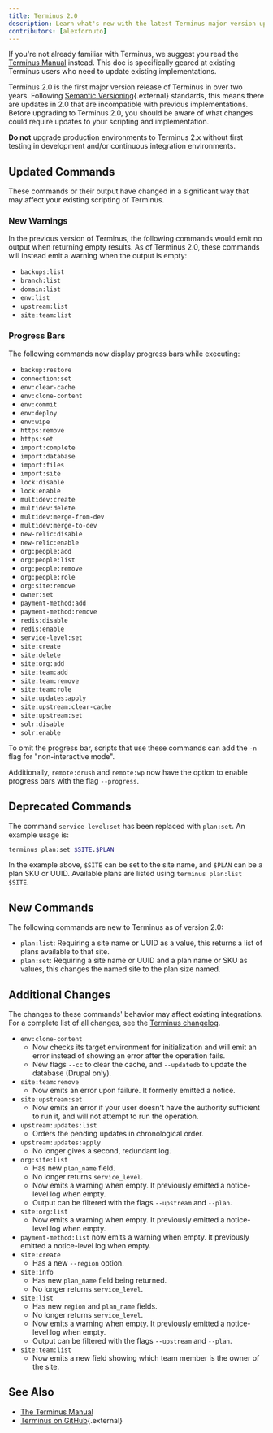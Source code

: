 ```yaml
---
title: Terminus 2.0
description: Learn what's new with the latest Terminus major version upgrade.
contributors: [alexfornuto]
---
```


<Alert title="Note" type="info">

If you're not already familiar with Terminus, we suggest you read the [Terminus Manual](/docs/terminus/) instead. This doc is specifically geared at existing Terminus users who need to update existing implementations.

</Alert>

Terminus 2.0 is the first major version release of Terminus in over two years. Following [Semantic Versioning](https://semver.org/){.external} standards, this means there are updates in 2.0 that are incompatible with previous implementations. Before upgrading to Terminus 2.0, you should be aware of what changes could require updates to your scripting and implementation.

<Alert title="Warning" type="danger">

**Do not** upgrade production environments to Terminus 2.x without first testing in development and/or continuous integration environments.

</Alert>

## Updated Commands

These commands or their output have changed in a significant way that may affect your existing scripting of Terminus.

### New Warnings

In the previous version of Terminus, the following commands would emit no output when returning empty results. As of Terminus 2.0, these commands will instead emit a warning when the output is empty:

- `backups:list`
- `branch:list`
- `domain:list`
- `env:list`
- `upstream:list`
- `site:team:list`

### Progress Bars

The following commands now display progress bars while executing:

- `backup:restore`
- `connection:set`
- `env:clear-cache`
- `env:clone-content`
- `env:commit`
- `env:deploy`
- `env:wipe`
- `https:remove`
- `https:set`
- `import:complete`
- `import:database`
- `import:files`
- `import:site`
- `lock:disable`
- `lock:enable`
- `multidev:create`
- `multidev:delete`
- `multidev:merge-from-dev`
- `multidev:merge-to-dev`
- `new-relic:disable`
- `new-relic:enable`
- `org:people:add`
- `org:people:list`
- `org:people:remove`
- `org:people:role`
- `org:site:remove`
- `owner:set`
- `payment-method:add`
- `payment-method:remove`
- `redis:disable`
- `redis:enable`
- `service-level:set`
- `site:create`
- `site:delete`
- `site:org:add`
- `site:team:add`
- `site:team:remove`
- `site:team:role`
- `site:updates:apply`
- `site:upstream:clear-cache`
- `site:upstream:set`
- `solr:disable`
- `solr:enable`

To omit the progress bar, scripts that use these commands can add the `-n` flag for "non-interactive mode".

Additionally, `remote:drush` and `remote:wp` now have the option to enable progress bars with the flag `--progress`.

## Deprecated Commands

The command `service-level:set` has been replaced with `plan:set`. An example usage is:

```bash
terminus plan:set $SITE.$PLAN
```

In the example above, `$SITE` can be set to the site name, and `$PLAN` can be a plan SKU or UUID. Available plans are listed using `terminus plan:list $SITE`.

## New Commands

The following commands are new to Terminus as of version 2.0:

- `plan:list`: Requiring a site name or UUID as a value, this returns a list of plans available to that site.
- `plan:set`: Requiring a site name or UUID and a plan name or SKU as values, this changes the named site to the plan size named.

## Additional Changes

The changes to these commands' behavior may affect existing integrations. For a complete list of all changes, see the <a href="/docs/terminus/updates/#changelog" data-proofer-ignore>Terminus changelog</a>.

- `env:clone-content`
  - Now checks its target environment for initialization and will emit an error instead of showing an error after the operation fails.
  - New flags `--cc` to clear the cache, and `--updatedb` to update the database (Drupal only).
- `site:team:remove`
  - Now emits an error upon failure. It formerly emitted a notice.
- `site:upstream:set`
  - Now emits an error if your user doesn't have the authority sufficient to run it, and will not attempt to run the operation.
- `upstream:updates:list`
  - Orders the pending updates in chronological order.
- `upstream:updates:apply`
  - No longer gives a second, redundant log.
- `org:site:list`
  - Has new `plan_name` field.
  - No longer returns `service_level`.
  - Now emits a warning when empty. It previously emitted a notice-level log when empty.
  - Output can be filtered with the flags `--upstream` and `--plan`.
- `site:org:list`
  - Now emits a warning when empty. It previously emitted a notice-level log when empty.
- `payment-method:list` now emits a warning when empty. It previously emitted a notice-level log when empty.
- `site:create`
  - Has a new `--region` option.
- `site:info`
  - Has new `plan_name` field being returned.
  - No longer returns `service_level`.
- `site:list`
  - Has new `region` and `plan_name` fields.
  - No longer returns `service_level`.
  - Now emits a warning when empty. It previously emitted a notice-level log when empty.
  - Output can be filtered with the flags `--upstream` and `--plan`.
- `site:team:list`
  - Now emits a new field showing which team member is the owner of the site.

## See Also

- [The Terminus Manual](/docs/terminus/)
- [Terminus on GitHub](https://github.com/pantheon-systems/terminus){.external}
